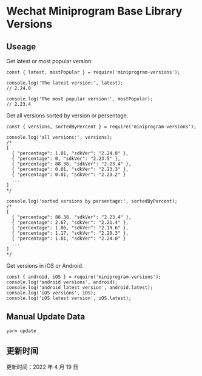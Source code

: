 
# Wechat Miniprogram Base Library Versions

## Useage

Get latest or most popular version:

```;
const { latest, mostPopular } = require('miniprogram-versions');

console.log('The latest version:', latest);
// 2.24.0

console.log('The most popular version:', mostPopular);
// 2.23.4

```

Get all versions sorted by version or persentage.

```
const { versions, sortedByPercent } = require('miniprogram-versions');

console.log('all versions:', versions);
/*
[
  { "percentage": 1.01, "sdkVer": "2.24.0" },
  { "percentage": 0, "sdkVer": "2.23.5" },
  { "percentage": 88.38, "sdkVer": "2.23.4" },
  { "percentage": 0.01, "sdkVer": "2.23.3" },
  { "percentage": 0.01, "sdkVer": "2.23.2" }
  ...
]
*/

console.log('sorted versions by persentage:', sortedByPercent);
/*
[
  { "percentage": 88.38, "sdkVer": "2.23.4" },
  { "percentage": 2.67, "sdkVer": "2.21.4" },
  { "percentage": 1.86, "sdkVer": "2.19.6" },
  { "percentage": 1.17, "sdkVer": "2.20.3" },
  { "percentage": 1.01, "sdkVer": "2.24.0" }
  ...
]
*/
```

Get versions in iOS or Android.

```
const { android, iOS } = require('miniprogram-versions');
console.log('android versions', android);
console.log('android latest version', android.latest);
console.log('iOS versions', iOS);
console.log('iOS latest version', iOS.latest);
```

## Manual Update Data

```
yarn update
```

## 更新时间

更新时间：2022 年 4 月 19 日
